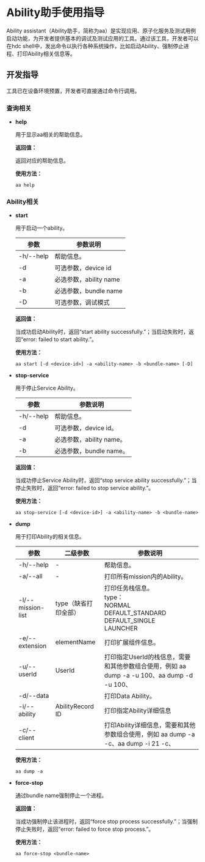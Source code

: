 # Ability助手使用指导

Ability assistant（Ability助手，简称为aa）是实现应用、原子化服务及测试用例启动功能，为开发者提供基本的调试及测试应用的工具。通过该工具，开发者可以在hdc shell中，发出命令以执行各种系统操作，比如启动Ability、强制停止进程、打印Ability相关信息等。

## 开发指导

工具已在设备环境预置，开发者可直接通过命令行调用。

### 查询相关

- **help**

  用于显示aa相关的帮助信息。

  **返回值：**

  返回对应的帮助信息。

  **使用方法：**

  ```
  aa help
  ```

### Ability相关

- **start**

  用于启动一个ability。

  | 参数      | 参数说明               |
  | --------- | ---------------------- |
  | -h/--help | 帮助信息。             |
  | -d        | 可选参数，device id    |
  | -a        | 必选参数，ability name |
  | -b        | 必选参数，bundle name  |
  | -D        | 可选参数，调试模式     |

  **返回值：**

  当成功启动Ability时，返回“start ability successfully.”；当启动失败时，返回“error: failed to start ability.”。

  **使用方法：**

  ```
  aa start [-d <device-id>] -a <ability-name> -b <bundle-name> [-D]
  ```
  
- **stop-service**

  用于停止Service Ability。

  | 参数      | 参数说明                 |
  | --------- | ------------------------ |
  | -h/--help | 帮助信息。               |
  | -d        | 可选参数，device id。    |
  | -a        | 必选参数，ability name。 |
  | -b        | 必选参数，bundle name。  |

  **返回值：**

  当成功停止Service Ability时，返回“stop service ability successfully.”；当停止失败时，返回“error: failed to stop service ability.”。

  **使用方法：**

  ```
  aa stop-service [-d <device-id>] -a <ability-name> -b <bundle-name>
  ```
  
- **dump**

  用于打印Ability的相关信息。

  | 参数              | 二级参数             | 参数说明                                                     |
  | ----------------- | -------------------- | ------------------------------------------------------------ |
  | -h/--help         | -                    | 帮助信息。                                                   |
  | -a/--all          | -                    | 打印所有mission内的Ability。                                 |
  | -l/--mission-list | type（缺省打印全部） | 打印任务栈信息。<br />type：<br />NORMAL <br />DEFAULT_STANDARD<br />DEFAULT_SINGLE<br />LAUNCHER |
  | -e/--extension    | elementName          | 打印扩展组件信息。                                           |
  | -u/--userId       | UserId               | 打印指定UserId的栈信息，需要和其他参数组合使用，例如 aa dump -a -u 100、aa dump -d -u 100、 |
  | -d/--data         |                      | 打印Data Ability。                                           |
  | -i/--ability      | AbilityRecord ID     | 打印指定Ability详细信息                                      |
  | -c/--client       |                      | 打印Ability详细信息，需要和其他参数组合使用，例如 aa dump -a -c、aa dump -i 21 -c、 |
  

  **使用方法：**

  ```
  aa dump -a
  ```

- **force-stop**

  通过bundle name强制停止一个进程。

  **返回值：**

  当成功强制停止该进程时，返回“force stop process successfully.”；当强制停止失败时，返回“error: failed to force stop process.”。

  **使用方法：**

  ```
  aa force-stop <bundle-name>
  ```